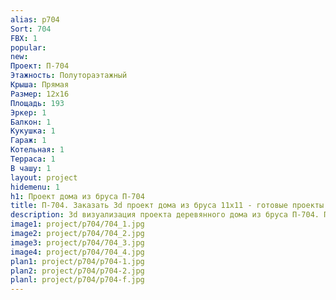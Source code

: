 ```yaml
---
alias: p704
Sort: 704
FBX: 1
popular: 
new: 
Проект: П-704
Этажность: Полутораэтажный
Крыша: Прямая
Размер: 12х16
Площадь: 193
Эркер: 1
Балкон: 1
Кукушка: 1
Гараж: 1
Котельная: 1
Терраса: 1
В чашу: 1
layout: project
hidemenu: 1
h1: Проект дома из бруса П-704
title: П-704. Заказать 3d проект дома из бруса 11х11 - готовые проекты
description: 3d визуализация проекта деревянного дома из бруса П-704. Площадь 193 м2, размер 11х11. Вы можете внести любые изменения в проект.
image1: project/p704/704_1.jpg
image2: project/p704/704_2.jpg
image3: project/p704/704_3.jpg
image4: project/p704/704_4.jpg
plan1: project/p704/p704-1.jpg
plan2: project/p704/p704-2.jpg
planl: project/p704/p704-f.jpg
---
```


